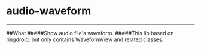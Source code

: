 # audio-waveform
--------------------------
##What
#####Show audio file's waveform.
#####This lib based on ringdroid, but only contains WaveformView and related classes. 
